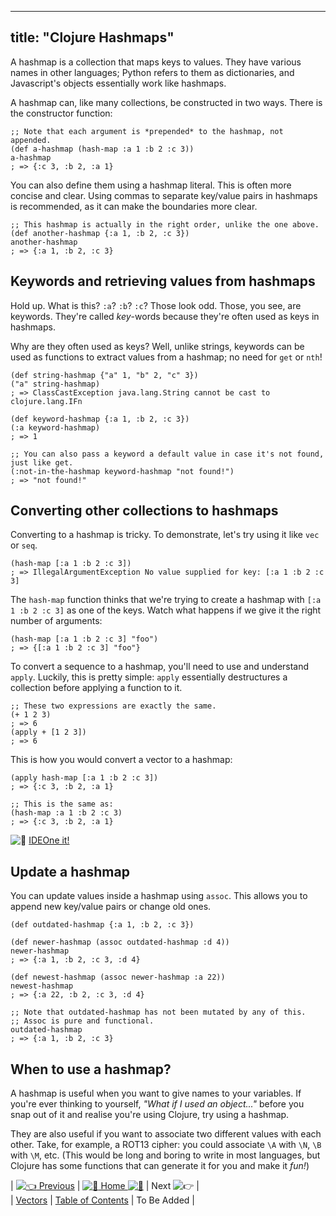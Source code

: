
---
title: "Clojure Hashmaps"
---

A hashmap is a collection that maps keys to values. They have various names in other languages; Python refers to them as dictionaries, and Javascript's objects essentially work like hashmaps.

A hashmap can, like many collections, be constructed in two ways. There is the constructor function:

    ;; Note that each argument is *prepended* to the hashmap, not appended.
    (def a-hashmap (hash-map :a 1 :b 2 :c 3))
    a-hashmap
    ; => {:c 3, :b 2, :a 1}

You can also define them using a hashmap literal. This is often more concise and clear. Using commas to separate key/value pairs in hashmaps is recommended, as it can make the boundaries more clear.

    ;; This hashmap is actually in the right order, unlike the one above.
    (def another-hashmap {:a 1, :b 2, :c 3})
    another-hashmap
    ; => {:a 1, :b 2, :c 3}

## Keywords and retrieving values from hashmaps

Hold up. What is this? `:a`? `:b`? `:c`? Those look odd. Those, you see, are keywords. They're called _key_-words because they're often used as keys in hashmaps.

Why are they often used as keys? Well, unlike strings, keywords can be used as functions to extract values from a hashmap; no need for `get` or `nth`!

    (def string-hashmap {"a" 1, "b" 2, "c" 3})
    ("a" string-hashmap)
    ; => ClassCastException java.lang.String cannot be cast to clojure.lang.IFn

    (def keyword-hashmap {:a 1, :b 2, :c 3})
    (:a keyword-hashmap)
    ; => 1

    ;; You can also pass a keyword a default value in case it's not found, just like get.
    (:not-in-the-hashmap keyword-hashmap "not found!")
    ; => "not found!"

## Converting other collections to hashmaps

Converting to a hashmap is tricky. To demonstrate, let's try using it like `vec` or `seq`.

    (hash-map [:a 1 :b 2 :c 3])
    ; => IllegalArgumentException No value supplied for key: [:a 1 :b 2 :c 3]

The `hash-map` function thinks that we're trying to create a hashmap with `[:a 1 :b 2 :c 3]` as one of the keys. Watch what happens if we give it the right number of arguments:

    (hash-map [:a 1 :b 2 :c 3] "foo")
    ; => {[:a 1 :b 2 :c 3] "foo"}

To convert a sequence to a hashmap, you'll need to use and understand `apply`. Luckily, this is pretty simple: `apply` essentially destructures a collection before applying a function to it.

    ;; These two expressions are exactly the same.
    (+ 1 2 3)
    ; => 6
    (apply + [1 2 3])
    ; => 6

This is how you would convert a vector to a hashmap:

    (apply hash-map [:a 1 :b 2 :c 3])
    ; => {:c 3, :b 2, :a 1}

    ;; This is the same as:
    (hash-map :a 1 :b 2 :c 3)
    ; => {:c 3, :b 2, :a 1}

![:rocket:](//forum.freecodecamp.com/images/emoji/emoji_one/rocket.png?v=2 ":rocket:") [IDEOne it!](https://ideone.com/k9cOjo)

## Update a hashmap

You can update values inside a hashmap using `assoc`. This allows you to append new key/value pairs or change old ones.

    (def outdated-hashmap {:a 1, :b 2, :c 3})

    (def newer-hashmap (assoc outdated-hashmap :d 4))
    newer-hashmap
    ; => {:a 1, :b 2, :c 3, :d 4}

    (def newest-hashmap (assoc newer-hashmap :a 22))
    newest-hashmap
    ; => {:a 22, :b 2, :c 3, :d 4}

    ;; Note that outdated-hashmap has not been mutated by any of this.
    ;; Assoc is pure and functional.
    outdated-hashmap
    ; => {:a 1, :b 2, :c 3}

## When to use a hashmap?

A hashmap is useful when you want to give names to your variables. If you're ever thinking to yourself, _"What if I used an object..."_ before you snap out of it and realise you're using Clojure, try using a hashmap.

They are also useful if you want to associate two different values with each other. Take, for example, a ROT13 cipher: you could associate `\A` with `\N`, `\B` with `\M`, etc. (This would be long and boring to write in most languages, but Clojure has some functions that can generate it for you and make it _fun!_)

| [![:point_left:](//forum.freecodecamp.com/images/emoji/emoji_one/point_left.png?v=2 ":point_left:") Previous](//forum.freecodecamp.com/t/clojure-vectors/18421) | [![:book:](//forum.freecodecamp.com/images/emoji/emoji_one/book.png?v=2 ":book:") Home ![:book:](//forum.freecodecamp.com/images/emoji/emoji_one/book.png?v=2 ":book:")](//forum.freecodecamp.com/t/clojure-resources/18422) | Next ![:point_right:](//forum.freecodecamp.com/images/emoji/emoji_one/point_right.png?v=2 ":point_right:") |  
| [Vectors](//forum.freecodecamp.com/t/clojure-vectors/18421) | [Table of Contents](//forum.freecodecamp.com/t/clojure-resources/18422) | To Be Added |

